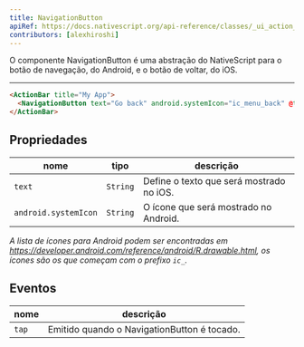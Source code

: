 ```yaml
---
title: NavigationButton
apiRef: https://docs.nativescript.org/api-reference/classes/_ui_action_bar_.navigationbutton
contributors: [alexhiroshi]
---
```


O componente NavigationButton é uma abstração do NativeScript para o botão de navegação, do Android, e o botão de voltar, do iOS.

---

```html
<ActionBar title="My App">
  <NavigationButton text="Go back" android.systemIcon="ic_menu_back" @tap="goBack" />
</ActionBar>
```

## Propriedades

| nome | tipo | descrição |
|------|------|-------------|
| `text` | `String` | Define o texto que será mostrado no iOS.
| `android.systemIcon` | `String` | O ícone que será mostrado no Android.

*A lista de ícones para Android podem ser encontradas em <https://developer.android.com/reference/android/R.drawable.html>, os ícones são os que começam com o prefixo `ic_`.*

## Eventos

| nome | descrição |
|------|-------------|
| `tap`| Emitido quando o NavigationButton é tocado.
